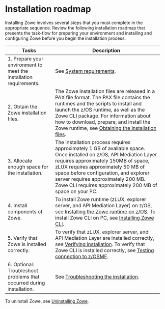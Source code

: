 # Installation roadmap

Installing Zowe involves several steps that you must complete in the appropriate sequence. Review the following installation roadmap that presents the task-flow for preparing your environment and installing and configuring Zowe before you begin the installation process.

| Tasks | Description
| --- | ---
| 1. Prepare your environment to meet the installation requirements. | See [System requirements](planinstall.md).
| 2. Obtain the Zowe installation files. | The Zowe installation files are released in a PAX file format. The PAX file contains the runtimes and the scripts to install and launch the z/OS runtime, as well as the Zowe CLI package. For information about how to download, prepare, and install the Zowe runtime, see [Obtaining the installation files](gettingstarted.md).
| 3. Allocate enough space for the installation. |  The installation process requires approximately 1 GB of available space. Once installed on z/OS, API Mediation Layer requires approximately 150MB of space, zLUX requires approximately 50 MB of space before configuration, and explorer server requires approximately 200 MB. Zowe CLI requires approximately 200 MB of space on your PC.
| 4. Install components of Zowe. | To install Zowe runtime (zLUX, explorer server, and API Mediation Layer) on z/OS, see [Installing the Zowe runtime on z/OS](install-zos.md). To install Zowe CLI on PC, see [Installing Zowe CLI](cli-installcli.md).
| 5. Verify that Zowe is installed correctly. | To verify that zLUX, explorer server, and API Mediation Layer are installed correctly, see [Verifying installation](install-zos.md#verifying-installation). To verify that Zowe CLI is installed correctly, see [Testing connection to z/OSMF](cli-installcli.md#testing-zowe-cli-connection-to-zosmf).
| 6. Optional: Troubleshoot problems that occurred during installation. | See [Troubleshooting the installation](troubleshootinstall.md).

To uninstall Zowe, see [Uninstalling Zowe](uninstall.md).
